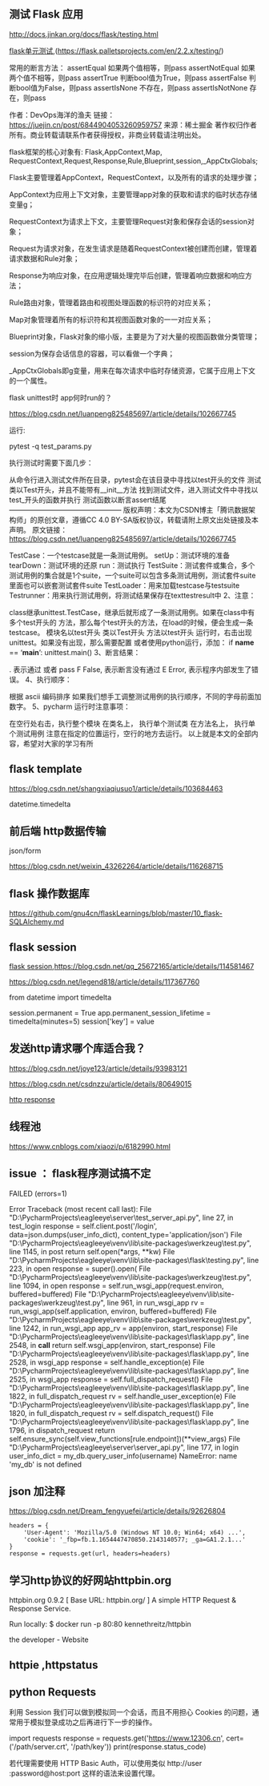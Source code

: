 
## 测试 Flask 应用

http://docs.jinkan.org/docs/flask/testing.html


[flask单元测试](https://juejin.cn/post/6844904053260959757),(https://flask.palletsprojects.com/en/2.2.x/testing/)

常用的断言方法：
assertEqual     如果两个值相等，则pass
assertNotEqual  如果两个值不相等，则pass
assertTrue      判断bool值为True，则pass
assertFalse     判断bool值为False，则pass
assertIsNone    不存在，则pass
assertIsNotNone 存在，则pass

作者：DevOps海洋的渔夫
链接：https://juejin.cn/post/6844904053260959757
来源：稀土掘金
著作权归作者所有。商业转载请联系作者获得授权，非商业转载请注明出处。


flask框架的核心对象有:
Flask,AppContext,Map, RequestContext,Request,Response,Rule,Blueprint,session,_AppCtxGlobals;

Flask主要管理着AppContext，RequestContext，以及所有的请求的处理步骤；

AppContext为应用上下文对象，主要管理app对象的获取和请求的临时状态存储变量g；

RequestContext为请求上下文，主要管理Request对象和保存会话的session对象；

Request为请求对象，在发生请求是随着RequestContext被创建而创建，管理着请求数据和Rule对象；

Response为响应对象，在应用逻辑处理完毕后创建，管理着响应数据和响应方法；

Rule路由对象，管理着路由和视图处理函数的标识符的对应关系；

Map对象管理着所有的标识符和其视图函数对象的一一对应关系；

Blueprint对象，Flask对象的缩小版，主要是为了对大量的视图函数做分类管理；

session为保存会话信息的容器，可以看做一个字典；

_AppCtxGlobals即g变量，用来在每次请求中临时存储资源，它属于应用上下文的一个属性。


flask unittest时 app何时run的？

https://blog.csdn.net/luanpeng825485697/article/details/102667745


运行:

 pytest -q test_params.py

执行测试时需要下面几步：

从命令行进入测试文件所在目录，pytest会在该目录中寻找以test开头的文件
测试类以Test开头，并且不能带有__init__方法
找到测试文件，进入测试文件中寻找以test_开头的函数并执行
测试函数以断言assert结尾
————————————————
版权声明：本文为CSDN博主「腾讯数据架构师」的原创文章，遵循CC 4.0 BY-SA版权协议，转载请附上原文出处链接及本声明。
原文链接：https://blog.csdn.net/luanpeng825485697/article/details/102667745


TestCase：一个testcase就是一条测试用例。
setUp：测试环境的准备
tearDown：测试环境的还原
run：测试执行
TestSuite：测试套件或集合，多个测试用例的集合就是1个suite，一个suite可以包含多条测试用例，测试套件suite里面也可以嵌套测试套件suite
TestLoader：用来加载testcase与testsuite
Testrunner：用来执行测试用例，将测试结果保存在texttestresult中
2、注意：

class继承unittest.TestCase，继承后就形成了一条测试用例。如果在class中有多个test开头的 方法，那么每个test开头的方法，在load的时候，便会生成一条testcase。
模块名以test开头
类以Test开头
方法以test开头
运行时，右击出现unittest。如果没有出现，那么需要配置
或者使用python运行，添加： if __name__ == ‘__main__’: unittest.main()
3、断言结果：

. 表示通过 或者 pass
F False, 表示断言没有通过
E Error, 表示程序内部发生了错误。
4、执行顺序：

根据 ascii 编码排序
如果我们想手工调整测试用例的执行顺序，不同的字母前面加 数字。
5、pycharm 运行时注意事项：

在空行处右击，执行整个模块
在类名上， 执行单个测试类
在方法名上， 执行单个测试用例
注意在指定的位置运行，空行的地方去运行。
以上就是本文的全部内容，希望对大家的学习有所





## flask template 


https://blog.csdn.net/shangxiaqiusuo1/article/details/103684463

datetime.timedelta  


## 前后端 http数据传输

json/form

https://blog.csdn.net/weixin_43262264/article/details/116268715


## flask 操作数据库

https://github.com/gnu4cn/flaskLearnings/blob/master/10_flask-SQLAlchemy.md


## flask session 

[flask session](https://blog.csdn.net/phoenix339/article/details/96427336),https://blog.csdn.net/qq_25672165/article/details/114581467

https://blog.csdn.net/legend818/article/details/117367760

from datetime import timedelta
 
session.permanent = True
app.permanent_session_lifetime = timedelta(minutes=5)
session['key'] = value




## 发送http请求哪个库适合我？

https://blog.csdn.net/joye123/article/details/93983121

https://blog.csdn.net/csdnzzu/article/details/80649015

[http response](https://www.cnblogs.com/zhuchunyu/p/10466509.html)

## 线程池

https://www.cnblogs.com/xiaozi/p/6182990.html



## issue ： flask程序测试搞不定

FAILED (errors=1)

Error
Traceback (most recent call last):
  File "D:\PycharmProjects\eagleeye\server\test_server_api.py", line 27, in test_login
    response = self.client.post('/login', data=json.dumps(user_info_dict), content_type='application/json')
  File "D:\PycharmProjects\eagleeye\venv\lib\site-packages\werkzeug\test.py", line 1145, in post
    return self.open(*args, **kw)
  File "D:\PycharmProjects\eagleeye\venv\lib\site-packages\flask\testing.py", line 223, in open
    response = super().open(
  File "D:\PycharmProjects\eagleeye\venv\lib\site-packages\werkzeug\test.py", line 1094, in open
    response = self.run_wsgi_app(request.environ, buffered=buffered)
  File "D:\PycharmProjects\eagleeye\venv\lib\site-packages\werkzeug\test.py", line 961, in run_wsgi_app
    rv = run_wsgi_app(self.application, environ, buffered=buffered)
  File "D:\PycharmProjects\eagleeye\venv\lib\site-packages\werkzeug\test.py", line 1242, in run_wsgi_app
    app_rv = app(environ, start_response)
  File "D:\PycharmProjects\eagleeye\venv\lib\site-packages\flask\app.py", line 2548, in __call__
    return self.wsgi_app(environ, start_response)
  File "D:\PycharmProjects\eagleeye\venv\lib\site-packages\flask\app.py", line 2528, in wsgi_app
    response = self.handle_exception(e)
  File "D:\PycharmProjects\eagleeye\venv\lib\site-packages\flask\app.py", line 2525, in wsgi_app
    response = self.full_dispatch_request()
  File "D:\PycharmProjects\eagleeye\venv\lib\site-packages\flask\app.py", line 1822, in full_dispatch_request
    rv = self.handle_user_exception(e)
  File "D:\PycharmProjects\eagleeye\venv\lib\site-packages\flask\app.py", line 1820, in full_dispatch_request
    rv = self.dispatch_request()
  File "D:\PycharmProjects\eagleeye\venv\lib\site-packages\flask\app.py", line 1796, in dispatch_request
    return self.ensure_sync(self.view_functions[rule.endpoint])(**view_args)
  File "D:\PycharmProjects\eagleeye\server\server_api.py", line 177, in login
    user_info_dict = my_db.query_user_info(username)
NameError: name 'my_db' is not defined


## json 加注释

https://blog.csdn.net/Dream_fengyuefei/article/details/92626804



    headers = {
        'User-Agent': 'Mozilla/5.0 (Windows NT 10.0; Win64; x64) ...',
        'cookie': '_fbp=fb.1.1654447470850.2143140577; _ga=GA1.2.1...'
    }
    response = requests.get(url, headers=headers)

## 学习http协议的好网站httpbin.org

httpbin.org
 0.9.2 
[ Base URL: httpbin.org/ ]
A simple HTTP Request & Response Service.

Run locally: $ docker run -p 80:80 kennethreitz/httpbin

the developer - Website

## httpie ,httpstatus 


## python Requests

利用 Session 我们可以做到模拟同一个会话，而且不用担心 Cookies 的问题，通常用于模拟登录成功之后再进行下一步的操作。


import requests
response = requests.get('https://www.12306.cn', cert=('/path/server.crt', '/path/key'))
print(response.status_code)

若代理需要使用 HTTP Basic Auth，可以使用类似 http://user :password@host:port 这样的语法来设置代理。